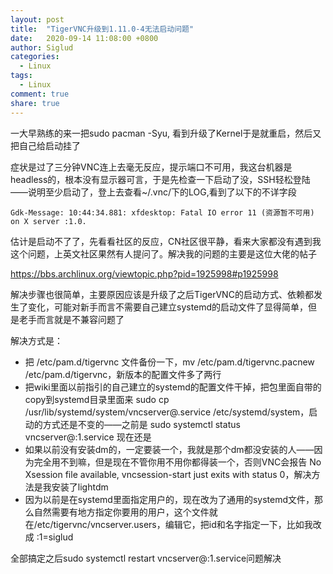 ```yaml
---
layout: post
title:  "TigerVNC升级到1.11.0-4无法启动问题"
date:   2020-09-14 11:08:00 +0800
author: Siglud
categories:
  - Linux
tags:
  - Linux
comment: true
share: true
---
```


一大早熟练的来一把sudo pacman -Syu, 看到升级了Kernel于是就重启，然后又把自己给启动挂了

症状是过了三分钟VNC连上去毫无反应，提示端口不可用，我这台机器是headless的，根本没有显示器可言，于是先检查一下启动了没，SSH轻松登陆——说明至少启动了，登上去查看~/.vnc/下的LOG,看到了以下的不详字段

```
Gdk-Message: 10:44:34.881: xfdesktop: Fatal IO error 11 (资源暂不可用) on X server :1.0.
```

估计是启动不了了，先看看社区的反应，CN社区很平静，看来大家都没有遇到我这个问题，上英文社区果然有人提问了。解决我的问题的主要是这位大佬的帖子

https://bbs.archlinux.org/viewtopic.php?pid=1925998#p1925998

解决步骤也很简单，主要原因应该是升级了之后TigerVNC的启动方式、依赖都发生了变化，可能对新手而言不需要自己建立systemd的启动文件了显得简单，但是老手而言就是不兼容问题了

解决方式是：

* 把 /etc/pam.d/tigervnc 文件备份一下，mv /etc/pam.d/tigervnc.pacnew /etc/pam.d/tigervnc，新版本的配置文件多了两行
* 把wiki里面以前指引的自己建立的systemd的配置文件干掉，把包里面自带的copy到systemd目录里面来 sudo cp /usr/lib/systemd/system/vncserver@.service /etc/systemd/system，启动的方式还是不变的——之前是 sudo systemctl status vncserver@:1.service 现在还是
* 如果以前没有安装dm的，一定要装一个，我就是那个dm都没安装的人——因为完全用不到嘛，但是现在不管你用不用你都得装一个，否则VNC会报告 No Xsession file available, vncsession-start just exits with status 0，解决方法是我安装了lightdm
* 因为以前是在systemd里面指定用户的，现在改为了通用的systemd文件，那么自然需要有地方指定你要用的用户，这个文件就在/etc/tigervnc/vncserver.users，编辑它，把id和名字指定一下，比如我改成 :1=siglud

全部搞定之后sudo systemctl restart vncserver@:1.service问题解决